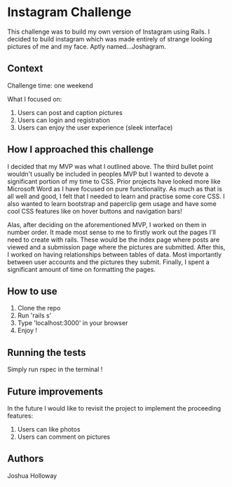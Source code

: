 Instagram Challenge
===================

This challenge was to build my own version of Instagram using Rails. I decided to build instagram
which was made entirely of strange looking pictures of me and my face. Aptly named...Joshagram.


## Context

Challenge time: one weekend

What I focused on:

1. Users can post and caption pictures
2. Users can login and registration
3. Users can enjoy the user experience (sleek interface)


## How I approached this challenge

I decided that my MVP was what I outlined above. The third bullet point wouldn't usually be included in 
peoples MVP but I wanted to devote a significant portion of my time to CSS. Prior projects have looked more
like Microsoft Word as I have focused on pure functionality. As much as that is all well and good, I felt
that I needed to learn and practise some core CSS. I also wanted to learn bootstrap and paperclip gem usage
and have some cool CSS features like on hover buttons and navigation bars!

Alas, after deciding on the aforementioned MVP, I worked on them in number order. It made most sense to me
to firstly work out the pages I'll need to create with rails. These would be the index page where posts
are viewed and a submission page where the pictures are submitted. After this, I worked on having relationships
between tables of data. Most importantly between user accounts and the pictures they submit. Finally, I spent
a significant amount of time on formatting the pages. 


## How to use

1. Clone the repo
2. Run 'rails s'
3. Type 'localhost:3000' in your browser
4. Enjoy !


## Running the tests

Simply run rspec in the terminal !


## Future improvements

In the future I would like to revisit the project to implement the proceeding features:

1. Users can like photos
2. Users can comment on pictures



## Authors

Joshua Holloway